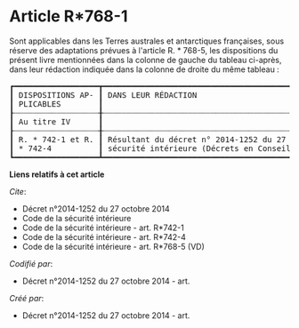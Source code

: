 # Article R*768-1

Sont applicables dans les Terres australes et antarctiques françaises, sous réserve des adaptations prévues à l'article R. *
768-5, les dispositions du présent livre mentionnées dans la colonne de gauche du tableau ci-après, dans leur rédaction
indiquée dans la colonne de droite du même tableau : 

<pre>
┏━━━━━━━━━━━━━━━━━━┳━━━━━━━━━━━━━━━━━━━━━━━━━━━━━━━━━━━━━━━━━━━━━━━━━━━━━━━━━━━━━━━━━━━━━━━━━━━━━━━━━━━━━━━━━━━━━━━━━━━━━━━━┓
┃ DISPOSITIONS AP- ┃ DANS LEUR RÉDACTION                                                                                    ┃
┃ PLICABLES        ┃                                                                                                        ┃
┠┈┈┈┈┈┈┈┈┈┈┈┈┈┈┈┈┈┈╂┈┈┈┈┈┈┈┈┈┈┈┈┈┈┈┈┈┈┈┈┈┈┈┈┈┈┈┈┈┈┈┈┈┈┈┈┈┈┈┈┈┈┈┈┈┈┈┈┈┈┈┈┈┈┈┈┈┈┈┈┈┈┈┈┈┈┈┈┈┈┈┈┈┈┈┈┈┈┈┈┈┈┈┈┈┈┈┈┈┈┈┈┈┈┈┈┈┈┈┈┈┈┈┈┨
┃ Au titre IV      ┃                                                                                                        ┃
┠┈┈┈┈┈┈┈┈┈┈┈┈┈┈┈┈┈┈╂┈┈┈┈┈┈┈┈┈┈┈┈┈┈┈┈┈┈┈┈┈┈┈┈┈┈┈┈┈┈┈┈┈┈┈┈┈┈┈┈┈┈┈┈┈┈┈┈┈┈┈┈┈┈┈┈┈┈┈┈┈┈┈┈┈┈┈┈┈┈┈┈┈┈┈┈┈┈┈┈┈┈┈┈┈┈┈┈┈┈┈┈┈┈┈┈┈┈┈┈┈┈┈┈┨
┃ R. * 742-1 et R. ┃ Résultant du décret n° 2014-1252 du 27 octobre 2014 relatif à la partie réglementaire du code de la    ┃
┃ * 742-4          ┃ sécurité intérieure (Décrets en Conseil d'Etat et en conseil des ministres)                            ┃
┗━━━━━━━━━━━━━━━━━━┻━━━━━━━━━━━━━━━━━━━━━━━━━━━━━━━━━━━━━━━━━━━━━━━━━━━━━━━━━━━━━━━━━━━━━━━━━━━━━━━━━━━━━━━━━━━━━━━━━━━━━━━━┛
</pre>


**Liens relatifs à cet article**

_Cite_:

  - Décret n°2014-1252 du 27 octobre 2014
  - Code de la sécurité intérieure
  - Code de la sécurité intérieure - art. R*742-1
  - Code de la sécurité intérieure - art. R*742-4
  - Code de la sécurité intérieure - art. R*768-5 (VD)

_Codifié par_:

  - Décret n°2014-1252 du 27 octobre 2014 - art.

_Créé par_:

  - Décret n°2014-1252 du 27 octobre 2014 - art.
